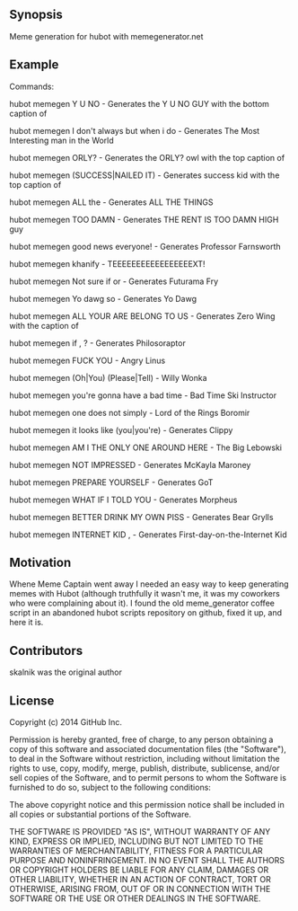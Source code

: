 ## Synopsis

Meme generation for hubot with memegenerator.net

## Example


Commands:

hubot memegen Y U NO <text>  - Generates the Y U NO GUY with the bottom caption of <text>

hubot memegen I don't always <something> but when i do <text> - Generates The Most Interesting man in the World

hubot memegen <text> ORLY? - Generates the ORLY? owl with the top caption of <text>

hubot memegen <text> (SUCCESS|NAILED IT) - Generates success kid with the top caption of <text>

hubot memegen <text> ALL the <things> - Generates ALL THE THINGS

hubot memegen <text> TOO DAMN <high> - Generates THE RENT IS TOO DAMN HIGH guy

hubot memegen good news everyone! <news> - Generates Professor Farnsworth

hubot memegen khanify <text> - TEEEEEEEEEEEEEEEEEXT!

hubot memegen Not sure if <text> or <text> - Generates Futurama Fry

hubot memegen Yo dawg <text> so <text> - Generates Yo Dawg

hubot memegen ALL YOUR <text> ARE BELONG TO US - Generates Zero Wing with the caption of <text>

hubot memegen if <text>, <word that can start a question> <text>? - Generates Philosoraptor

hubot memegen <text> FUCK YOU - Angry Linus

hubot memegen (Oh|You) <text> (Please|Tell) <text> - Willy Wonka

hubot memegen <text> you're gonna have a bad time - Bad Time Ski Instructor

hubot memegen one does not simply <text> - Lord of the Rings Boromir

hubot memegen it looks like (you|you're) <text> - Generates Clippy

hubot memegen AM I THE ONLY ONE AROUND HERE <text> - The Big Lebowski

hubot memegen <text> NOT IMPRESSED - Generates McKayla Maroney

hubot memegen PREPARE YOURSELF <text> - Generates GoT

hubot memegen WHAT IF I TOLD YOU <text> - Generates Morpheus

hubot memegen <text> BETTER DRINK MY OWN PISS - Generates Bear Grylls

hubot memegen INTERNET KID <text>, <text> - Generates First-day-on-the-Internet Kid

## Motivation

Whene Meme Captain went away I needed an easy way to keep generating memes with Hubot (although truthfully it wasn't me, it was my coworkers who were complaining about it).  I found the old meme_generator coffee script in an abandoned hubot scripts repository on github, fixed it up, and here it is.

## Contributors

skalnik was the original author

## License

Copyright (c) 2014 GitHub Inc.

Permission is hereby granted, free of charge, to any person obtaining
a copy of this software and associated documentation files (the
"Software"), to deal in the Software without restriction, including
without limitation the rights to use, copy, modify, merge, publish,
distribute, sublicense, and/or sell copies of the Software, and to
permit persons to whom the Software is furnished to do so, subject to
the following conditions:

The above copyright notice and this permission notice shall be
included in all copies or substantial portions of the Software.

THE SOFTWARE IS PROVIDED "AS IS", WITHOUT WARRANTY OF ANY KIND,
EXPRESS OR IMPLIED, INCLUDING BUT NOT LIMITED TO THE WARRANTIES OF
MERCHANTABILITY, FITNESS FOR A PARTICULAR PURPOSE AND
NONINFRINGEMENT. IN NO EVENT SHALL THE AUTHORS OR COPYRIGHT HOLDERS BE
LIABLE FOR ANY CLAIM, DAMAGES OR OTHER LIABILITY, WHETHER IN AN ACTION
OF CONTRACT, TORT OR OTHERWISE, ARISING FROM, OUT OF OR IN CONNECTION
WITH THE SOFTWARE OR THE USE OR OTHER DEALINGS IN THE SOFTWARE.